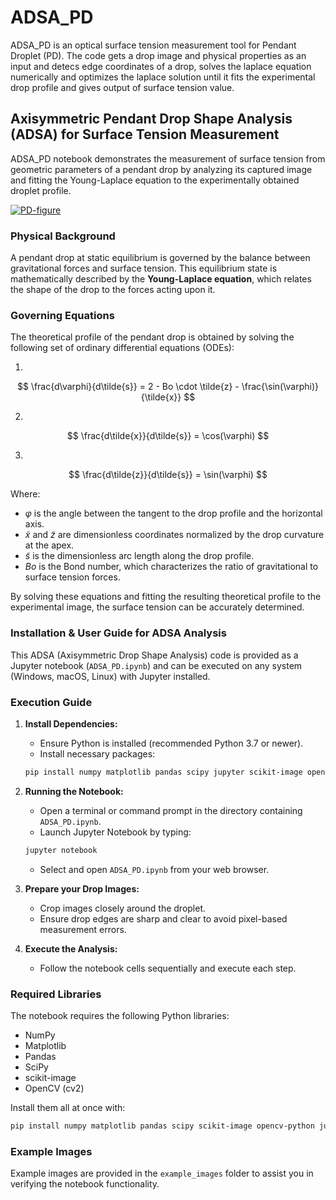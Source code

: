 # ADSA_PD
ADSA_PD is an optical surface tension measurement tool for Pendant Droplet (PD). The code gets a drop image and physical properties as an input and detecs edge coordinates of a drop, solves the laplace equation numerically and optimizes the laplace solution until it fits the experimental drop profile and gives output of surface tension value.

## Axisymmetric Pendant Drop Shape Analysis (ADSA) for Surface Tension Measurement

ADSA_PD notebook demonstrates the measurement of surface tension from geometric parameters of a pendant drop by analyzing its captured image and fitting the Young-Laplace equation to the experimentally obtained droplet profile.

<a href="https://imgbb.com/"><img src="https://i.ibb.co/p6qdgdTs/PD-figure.png" alt="PD-figure" border="0" /></a>

>

### Physical Background

A pendant drop at static equilibrium is governed by the balance between gravitational forces and surface tension. This equilibrium state is mathematically described by the **Young-Laplace equation**, which relates the shape of the drop to the forces acting upon it.

### Governing Equations

The theoretical profile of the pendant drop is obtained by solving the following set of ordinary differential equations (ODEs):

1.

$$
\frac{d\varphi}{d\tilde{s}} = 2 - Bo \cdot \tilde{z} - \frac{\sin(\varphi)}{\tilde{x}}
$$

2.

$$
\frac{d\tilde{x}}{d\tilde{s}} = \cos(\varphi)
$$

3.

$$
\frac{d\tilde{z}}{d\tilde{s}} = \sin(\varphi)
$$


Where:

- $\varphi$ is the angle between the tangent to the drop profile and the horizontal axis.
- $\tilde{x}$ and $\tilde{z}$ are dimensionless coordinates normalized by the drop curvature at the apex.
- $\tilde{s}$ is the dimensionless arc length along the drop profile.
- $Bo$ is the Bond number, which characterizes the ratio of gravitational to surface tension forces.

By solving these equations and fitting the resulting theoretical profile to the experimental image, the surface tension can be accurately determined.


### Installation & User Guide for ADSA Analysis

This ADSA (Axisymmetric Drop Shape Analysis) code is provided as a Jupyter notebook (`ADSA_PD.ipynb`) and can be executed on any system (Windows, macOS, Linux) with Jupyter installed.

### Execution Guide

1. **Install Dependencies:**
   - Ensure Python is installed (recommended Python 3.7 or newer).
   - Install necessary packages:
   ```bash
   pip install numpy matplotlib pandas scipy jupyter scikit-image opencv-python
   ```

2. **Running the Notebook:**
   - Open a terminal or command prompt in the directory containing `ADSA_PD.ipynb`.
   - Launch Jupyter Notebook by typing:
   ```bash
   jupyter notebook
   ```
   - Select and open `ADSA_PD.ipynb` from your web browser.

3. **Prepare your Drop Images:**
   - Crop images closely around the droplet.
   - Ensure drop edges are sharp and clear to avoid pixel-based measurement errors.

4. **Execute the Analysis:**
   - Follow the notebook cells sequentially and execute each step.

### Required Libraries

The notebook requires the following Python libraries:
- NumPy
- Matplotlib
- Pandas
- SciPy
- scikit-image
- OpenCV (cv2)

Install them all at once with:
```bash
pip install numpy matplotlib pandas scipy scikit-image opencv-python jupyter
```

### Example Images

Example images are provided in the `example_images` folder to assist you in verifying the notebook functionality.

